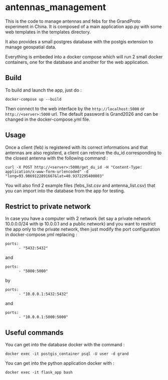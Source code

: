 # antennas_management
This is the code to manage antennas and febs for the GrandProto experiment in China.
It is composed of a main application app.py with some web templates in the templates directory.

It also provides a small postgres database with the postgis extension to manage geospatial data.

Everything is embeded into a docker compose which will run 2 small docker containers, one for the database and another for the web application.

## Build
To build and launch the app, just do : 
```
docker-compose up --build
```

Then connect to the web interface by the `http://localhost:5000` or `http://<server>:5000` url.
The default password is Grand2026 and can be changed in the docker-compose.yml file.

## Usage
Once a client (feb) is registered with its correct informations and that antennas are also registerd, a client can retreive the du_id corresponding to the closest antenna with the following command :
```
curl -X POST http://<server>:5000/get_du_id -H "Content-Type: application/x-www-form-urlencoded" -d "long=93.9869122891667&lat=40.9372295400003"
```

You will also find 2 example files (febs_list.csv and antenna_list.csv) that you can import into the database from the app for testing.

## Restrict to private network
In case you have a computer with 2 network (let say a private network 10.0.0.0/24 with ip 10.0.0.1 and a public network) and you want to restrict the app only to the private network, then just modify the port configuration in docker-compose.yml replacing :
```
ports:
      - "5432:5432"
```
and
```
ports:
      - "5000:5000"
```
by
```
ports:
      - "10.0.0.1:5432:5432"
```
and
```
ports:
      - "10.0.0.1:5000:5000"
```

## Useful commands
You can get into the database docker with the command :
```
docker exec -it postgis_container psql -U user -d grand
```

You can get into the python application docker with : 
```
docker exec -it flask_app bash
```
